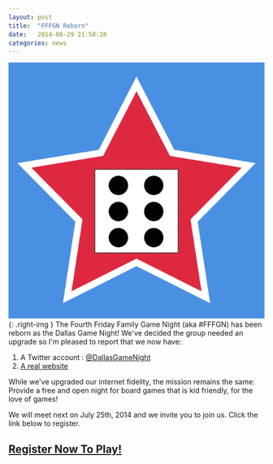 ```yaml
---
layout: post
title:  "FFFGN Reborn"
date:   2014-06-29 21:58:28
categories: news
---
```


![Dallas Game Night Logo](/images/DallasGameNight.png){: .right-img } The Fourth Friday Family Game Night (aka #FFFGN) has been reborn as the Dallas Game Night!  We've decided the group needed an upgrade so I'm pleased to report that we now have:

1. A Twitter account : [@DallasGameNight](http://Twitter.com/DallasGameNight)
1. [A real website](http://DallasGameNight.TimRayburn.net)

While we've upgraded our internet fidelity, the mission remains the same: Provide a free and open night for board games that is kid friendly, for the love of games!

We will meet next on July 25th, 2014 and we invite you to join us.  Click the link below to register.

## [Register Now To Play!](http://dallasgamenight.eventbrite.com)
